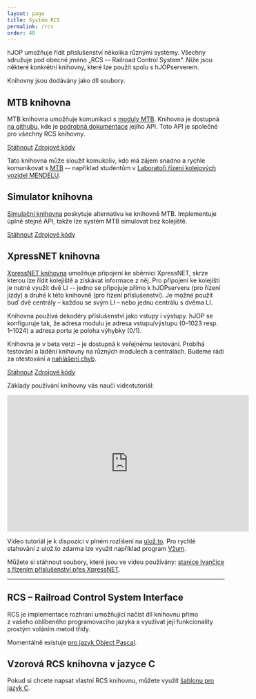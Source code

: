 ```yaml
---
layout: page
title: Systém RCS
permalink: /rcs
order: 40
---
```


hJOP umožňuje řídit příslušenství několika různými systémy. Všechny sdružuje
pod obecné jméno „RCS -- Railroad Control System“. Níže jsou některé konkrétní
knihovny, které lze použít spolu s hJOPserverem.

Knihovny jsou dodávány jako dll soubory.

## MTB knihovna

MTB knihovna umožňuje komunikaci s [moduly MTB](https://mtb.kmz-brno.cz/).
Knihovna je dostupná [na githubu](https://github.com/kmzbrnoI/mtb-lib), kde
je [podrobná dokumentace](https://github.com/kmzbrnoI/mtb-lib/wiki)
jejího API. Toto API je společné pro všechny RCS knihovny.

<a class="btn" href="https://github.com/kmzbrnoI/mtb-lib/releases">Stáhnout</a>
<a class="btn" href="https://github.com/kmzbrnoI/mtb-lib">Zdrojové kódy</a>

Tato knihovna může sloužit komukoliv, kdo má zájem snadno a rychle
komunikovat s [MTB](http://mtb.kmz-brno.cz/) -- například studentům
v [Laboratoři řízení kolejových vozidel MENDELU](http://lrkv.pef.mendelu.cz/).

## Simulator knihovna

[Simulační knihovna](https://github.com/kmzbrnoI/mtb-simulator-lib) poskytuje
alternativu ke knihovně MTB. Implementuje úplně stejné API, takže lze systém
MTB simulovat bez kolejiště.

<a class="btn" href="https://github.com/kmzbrnoI/mtb-simulator-lib/releases">Stáhnout</a>
<a class="btn" href="https://github.com/kmzbrnoI/mtb-simulator-lib">Zdrojové kódy</a>

## XpressNET knihovna

[XpressNET knihovna](https://github.com/kmzbrnoI/rcs-lib-XpressNET-qt) umožňuje
připojení ke sběrnici XpressNET, skrze kterou lze řídit kolejiště a získávat
informace z něj. Pro připojení ke kolejišti je nutné využít dvě LI -- jedno
se připojuje přímo k hJOPserveru (pro řízení jízdy) a druhé k této knihovně
(pro řízení příslušenství). Je možné použít buď dvě centrály – každou se svým LI
 – nebo jednu centrálu s dvěma LI.

Knihovna používá dekodéry příslušenství jako vstupy i výstupy. hJOP se
konfiguruje tak, že adresa modulu je adresa vstupu/výstupu (0–1023 resp.
1–1024) a adresa portu je poloha výhybky (0/1).

Knihovna je v beta verzi – je dostupná k veřejnému testování. Probíhá testování
a ladění knihovny na různých modulech a centrálách. Budeme rádi za otestování
a [nahlášení chyb](https://github.com/kmzbrnoI/rcs-lib-XpressNET-qt/issues).

<a class="btn" href="https://github.com/kmzbrnoI/rcs-lib-XpressNET-qt/releases">Stáhnout</a>
<a class="btn" href="https://github.com/kmzbrnoI/rcs-lib-XpressNET-qt">Zdrojové kódy</a>

Základy používání knihovny vás naučí videotutoriál:

<iframe width="560" height="315" src="https://www.youtube.com/embed/fc1rxGQ2T14"
frameborder="0" allowfullscreen></iframe>

Video tutoriál je k dispozici v plném rozlišení na
[ulož.to](https://uloz.to/file/oYzXAbFBywus/hjop-xn-acc-mp4).
Pro rychlé stahování z ulož.to zdarma lze využít například program
[Vžum](http://vzum.8u.cz/).

Můžete si stáhnout soubory, které jsou ve videu používány:
[stanice Ivančice s řízením příslušenství přes XpressNET](/download/hJOP-try-xn-2019-09.zip).

---

## RCS – Railroad Control System Interface

RCS je implementace rozhraní umožňující načíst dll knihovnu přímo z vašeho
oblíbeného programovacího jazyka a využívat její funkcionality prostým voláním
metod třídy.

Momentálně existuje [pro jazyk Object Pascal](https://github.com/kmzbrnoI/rcs-delphi).

## Vzorová RCS knihovna v jazyce C

Pokud si chcete napsat vlastní RCS knihovnu, můžete využít
[šablonu pro jazyk C](https://github.com/kmzbrnoI/rcs-lib).
